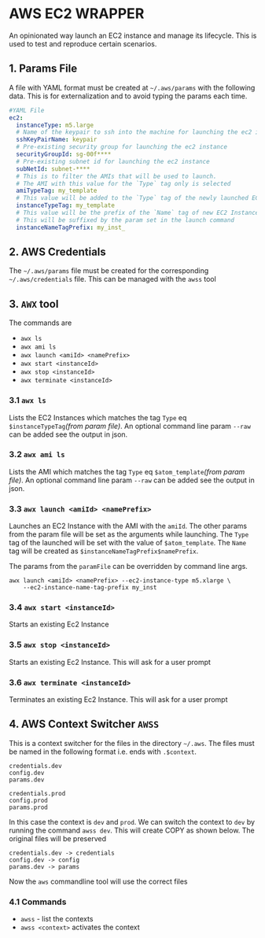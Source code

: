 # AWS EC2 WRAPPER

An opinionated way launch an EC2 instance and manage its lifecycle. This is used to test and reproduce certain
scenarios.

## 1. Params  File

A file with YAML format must be created at `~/.aws/params` with the following data. This is for externalization and to
avoid typing the params each time.

```yaml
#YAML File
ec2:
  instanceType: m5.large
  # Name of the keypair to ssh into the machine for launching the ec2 instance
  sshKeyPairName: keypair
  # Pre-existing security group for launching the ec2 instance
  securityGroupId: sg-00f****
  # Pre-existing subnet id for launching the ec2 instance   
  subNetId: subnet-****
  # This is to filter the AMIs that will be used to launch. 
  # The AMI with this value for the `Type` tag only is selected 
  amiTypeTag: my_template
  # This value will be added to the `Type` tag of the newly launched EC2 instance
  instanceTypeTag: my_template
  # This value will be the prefix of the `Name` tag of new EC2 Instance
  # This will be suffixed by the param set in the launch command
  instanceNameTagPrefix: my_inst_
```

## 2. AWS Credentials

The `~/.aws/params` file must be created for the corresponding `~/.aws/credentials` file. This can be managed with
the `awss` tool

## 3. `AWX` tool

The commands are

- `awx ls`
- `awx ami ls`
- `awx launch <amiId> <namePrefix>`
- `awx start <instanceId>`
- `awx stop <instanceId>`
- `awx terminate <instanceId>`

### 3.1 `awx ls`

Lists the EC2 Instances which matches the tag `Type` eq  `$instanceTypeTag`_(from param file)_. An optional command line
param `--raw` can be added see the output in json.

### 3.2 `awx ami ls`

Lists the AMI which matches the tag `Type` eq  `$atom_template`_(from param file)_. An optional command line
param `--raw` can be added see the output in json.

### 3.3 `awx launch <amiId> <namePrefix>`

Launches an EC2 Instance with the AMI with the `amiId`. The other params from the param file will be set as the
arguments while launching. The `Type` tag of the launched will be set with the value of `$atom_template`. The `Name` tag
will be created as `$instanceNameTagPrefix$namePrefix`.

The params from the `paramFile` can be overridden by command line args.

```
awx launch <amiId> <namePrefix> --ec2-instance-type m5.xlarge \
    --ec2-instance-name-tag-prefix my_inst
```

### 3.4 `awx start <instanceId>`

Starts an existing Ec2 Instance

### 3.5 `awx stop <instanceId>`

Starts an existing Ec2 Instance. This will ask for a user prompt

### 3.6 `awx terminate <instanceId>`

Terminates an existing Ec2 Instance. This will ask for a user prompt

## 4. AWS Context Switcher `AWSS`

This is a context switcher for the files in the directory `~/.aws`. The files must be named in the following format i.e.
ends with `.$context`.

```
credentials.dev
config.dev
params.dev

credentials.prod
config.prod
params.prod
```

In this case the context is `dev` and `prod`. We can switch the context to `dev` by running the command `awss dev`. This
will create COPY as shown below. The original files will be preserved

```
credentials.dev -> credentials
config.dev -> config
params.dev -> params
```

Now the `aws` commandline tool will use the correct files

### 4.1 Commands

- `awss` - list the contexts
- `awss <context>` activates the context
